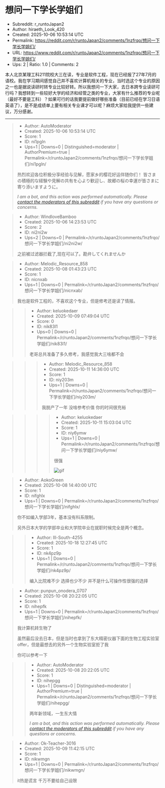 # 想问一下学长学姐们

- Subreddit: r_runtoJapan2
- Author: hiraeth_Look_420
- Created: 2025-10-06 10:53:14 UTC
- Permalink: https://reddit.com/r/runtoJapan2/comments/1nzfrqo/想问一下学长学姐们/
- URL: https://www.reddit.com/r/runtoJapan2/comments/1nzfrqo/想问一下学长学姐们/
- Ups: 2 | Ratio: 1.0 | Comments: 2


本人北京某理工科211院校大三在读，专业是软件工程，现在已经报了27年7月的语校。我在学习期间感觉自己并不喜欢计算机相关的专业，当时选这个专业的原因之一也是据说读研时转专业比较好转。所以我想问一下大家，去日本跨专业读研可行吗？我想转到一些较好大学的经济和经管之类的专业，大家有什么推荐的专业呢（最好不要是工科）？如果可行的话我要提前做好哪些准备（目前已经在学习日语英语了），是不是成绩单上要有相关专业课才可以呢？麻烦大家给我提供一些建议，万分感谢。


---

> - Author: AutoModerator
> - Created: 2025-10-06 10:53:14 UTC
> - Score: 1
> - ID: ni1pgln
> - Ups=1 | Downs=0 | Distinguished=moderator | AuthorPremium=true | Permalink=/r/runtoJapan2/comments/1nzfrqo/想问一下学长学姐们/ni1pgln/
>
> 热烈欢迎各位积极分享经验与见解，愿家乡的樱花好运伴随你们！
> 皆さまの積極的な経験や見解の共有を心より歓迎し、故郷の桜の幸運が皆さまに寄り添いますように。
> 
> *I am a bot, and this action was performed automatically. Please [contact the moderators of this subreddit](/message/compose/?to=/r/runtoJapan2) if you have any questions or concerns.*

> - Author: WindloveBamboo
> - Created: 2025-10-06 14:23:53 UTC
> - Score: 2
> - ID: ni2ni2w
> - Ups=2 | Downs=0 | Permalink=/r/runtoJapan2/comments/1nzfrqo/想问一下学长学姐们/ni2ni2w/
>
> 之前被过滤器拦截了,现在可以了。勘弁してくれませんか

> - Author: Melodic_Resource_858
> - Created: 2025-10-08 01:43:23 UTC
> - Score: 1
> - ID: nicnxab
> - Ups=1 | Downs=0 | Permalink=/r/runtoJapan2/comments/1nzfrqo/想问一下学长学姐们/nicnxab/
>
> 我也是软件工程的，不喜欢这个专业，但是修考还是读了情报。

>> - Author: keluokedaer
>> - Created: 2025-10-09 07:49:04 UTC
>> - Score: 0
>> - ID: nik83l1
>> - Ups=0 | Downs=0 | Permalink=/r/runtoJapan2/comments/1nzfrqo/想问一下学长学姐们/nik83l1/
>>
>> 老哥总共准备了多久修考，我感觉我大三啥都不会

>>> - Author: Melodic_Resource_858
>>> - Created: 2025-10-11 14:36:00 UTC
>>> - Score: 1
>>> - ID: niy203m
>>> - Ups=1 | Downs=0 | Permalink=/r/runtoJapan2/comments/1nzfrqo/想问一下学长学姐们/niy203m/
>>>
>>> 我脱产了一年 没啥参考价值 你的时间很充裕

>>>> - Author: keluokedaer
>>>> - Created: 2025-10-11 15:03:04 UTC
>>>> - Score: 1
>>>> - ID: niy6ymw
>>>> - Ups=1 | Downs=0 | Permalink=/r/runtoJapan2/comments/1nzfrqo/想问一下学长学姐们/niy6ymw/
>>>>
>>>> 很强
>>>> 
>>>> ![gif](giphy|tIeCLkB8geYtW)

> - Author: AokoGreen
> - Created: 2025-10-08 14:40:00 UTC
> - Score: 1
> - ID: nifghlx
> - Ups=1 | Downs=0 | Permalink=/r/runtoJapan2/comments/1nzfrqo/想问一下学长学姐们/nifghlx/
>
> 你不如编入学部3年，基本没有科系限制。
> 
> 另外日本大学的学部卒业和大学院卒业在就职时候完全是两个概念。

>> - Author: Ill-South-4255
>> - Created: 2025-10-18 12:27:45 UTC
>> - Score: 1
>> - ID: nk4pz9p
>> - Ups=1 | Downs=0 | Permalink=/r/runtoJapan2/comments/1nzfrqo/想问一下学长学姐们/nk4pz9p/
>>
>> 编入比院难不少 选择也少不少 并不是什么可操作性很强的选择

> - Author: punpun_onodera_0707
> - Created: 2025-10-08 20:22:05 UTC
> - Score: 1
> - ID: nihepfk
> - Ups=1 | Downs=0 | Permalink=/r/runtoJapan2/comments/1nzfrqo/想问一下学长学姐们/nihepfk/
>
> 我计算机转生物了
> 
> 虽然最后没去日本，但是当时也拿到了东大精密仪器下面的生物工程实验室offer，但是最想去的另外一个生物实验室拒了我
> 
> 你可以参考一下

>> - Author: AutoModerator
>> - Created: 2025-10-08 20:22:05 UTC
>> - Score: 1
>> - ID: nihepgg
>> - Ups=1 | Downs=0 | Distinguished=moderator | AuthorPremium=true | Permalink=/r/runtoJapan2/comments/1nzfrqo/想问一下学长学姐们/nihepgg/
>>
>> 两年新领域，一生东大情
>> 
>> 
>> *I am a bot, and this action was performed automatically. Please [contact the moderators of this subreddit](/message/compose/?to=/r/runtoJapan2) if you have any questions or concerns.*

> - Author: Ok-Teacher-3016
> - Created: 2025-10-09 11:42:15 UTC
> - Score: 1
> - ID: nikwmgn
> - Ups=1 | Downs=0 | Permalink=/r/runtoJapan2/comments/1nzfrqo/想问一下学长学姐们/nikwmgn/
>
> it热是谎言 千万不要给自己设限
